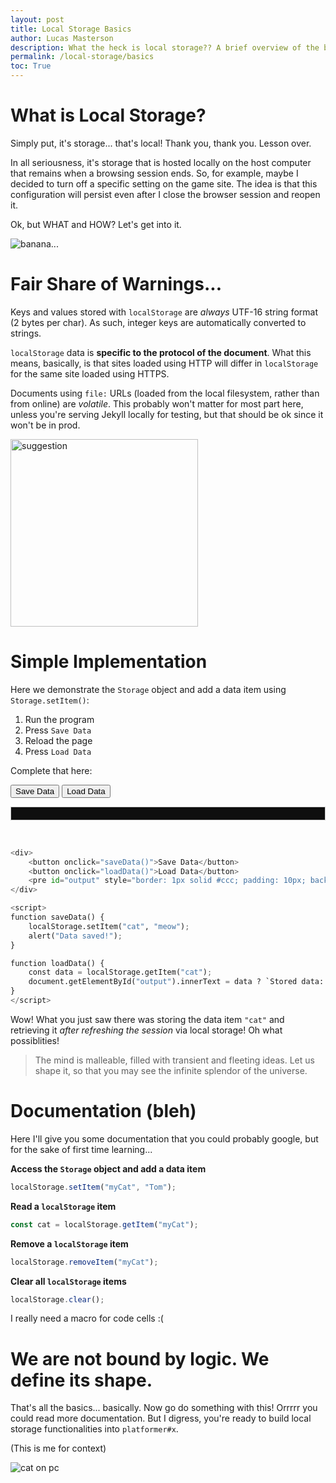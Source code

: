 ```yaml
---
layout: post
title: Local Storage Basics
author: Lucas Masterson
description: What the heck is local storage?? A brief overview of the basics.
permalink: /local-storage/basics
toc: True
---
```


# What is Local Storage?

Simply put, it's storage... that's local! Thank you, thank you. Lesson over.

In all seriousness, it's storage that is hosted locally on the host computer that remains when a browsing session ends. So, for example, maybe I decided to turn off a specific setting on the game site. The idea is that this configuration will persist even after I close the browser session and reopen it.

Ok, but WHAT and HOW? Let's get into it.

![banana...](https://media1.tenor.com/m/nZjB4sgIeHoAAAAd/d2-destiny-2.gif)

# Fair Share of Warnings...

Keys and values stored with `localStorage` are *always* UTF-16 string format (2 bytes per char). As such, integer keys are automatically converted to strings.

`localStorage` data is **specific to the protocol of the document**. What this means, basically, is that sites loaded using HTTP will differ in `localStorage` for the same site loaded using HTTPS.

Documents using `file:` URLs (loaded from the local filesystem, rather than from online) are *volatile*. This probably won't matter for most part here, unless you're serving Jekyll locally for testing, but that should be ok since it won't be in prod.

<img src="https://i.ytimg.com/vi/Q1sroG_iGnc/maxresdefault.jpg" alt="suggestion" width="300">

# Simple Implementation

Here we demonstrate the `Storage` object and add a data item using `Storage.setItem()`:

1. Run the program
2. Press `Save Data`
3. Reload the page
4. Press `Load Data`

Complete that here:

<div>
    <button onclick="saveData()">Save Data</button>
    <button onclick="loadData()">Load Data</button>
    <pre id="output" style="border: 1px solid #ccc; padding: 10px; background-color:rgb(15, 15, 15);"></pre>
</div>

<script>
function saveData() {
    localStorage.setItem("cat", "meow");
    alert("Data saved!");
}

function loadData() {
    const data = localStorage.getItem("cat");
    document.getElementById("output").innerText = data ? `Stored data: ${data}` : "No data found";
}
</script>


<br>


```python
<div>
    <button onclick="saveData()">Save Data</button>
    <button onclick="loadData()">Load Data</button>
    <pre id="output" style="border: 1px solid #ccc; padding: 10px; background-color:rgb(15, 15, 15);"></pre>
</div>

<script>
function saveData() {
    localStorage.setItem("cat", "meow");
    alert("Data saved!");
}

function loadData() {
    const data = localStorage.getItem("cat");
    document.getElementById("output").innerText = data ? `Stored data: ${data}` : "No data found";
}
</script>
```

Wow! What you just saw there was storing the data item `"cat"` and retrieving it *after refreshing the session* via local storage! Oh what possiblities!

> The mind is malleable, filled with transient and fleeting ideas. Let us shape it, so that you may see the infinite splendor of the universe.

# Documentation (bleh)

Here I'll give you some documentation that you could probably google, but for the sake of first time learning...

**Access the `Storage` object and add a data item**
```js
localStorage.setItem("myCat", "Tom");
```

**Read a `localStorage` item**
```js
const cat = localStorage.getItem("myCat");
```

**Remove a `localStorage` item**
```js
localStorage.removeItem("myCat");
```

**Clear all `localStorage` items**
```js
localStorage.clear();
```

I really need a macro for code cells :(

# We are not bound by logic. We define its shape.

That's all the basics... basically. Now go do something with this! Orrrrr you could read more documentation. But I digress, you're ready to build local storage functionalities into `platformer#x`.

(This is me for context)

![cat on pc](https://media1.tenor.com/m/XPRG-4ujVMIAAAAd/cat-work-in-progress.gif)
